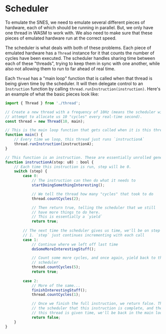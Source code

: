 
# Scheduler

To emulate the SNES, we need to emulate several different pieces of hardware, each of which should be running in parallel. But, we only have one thread in WASM to work with. We also need to make sure that these pieces of emulated hardware run at the correct speed.

The scheduler is what deals with both of these problems. Each piece of emulated hardware has a `Thread` instance for it that counts the number of cycles have been executed. The scheduler handles sharing time between each of these "threads", trying to keep them in sync with one another, while also not allowing them to run to far ahead of real time.

Each `Thread` has a "main loop" function that is called when that thread is being given time by the scheduler. It will then delegate control to an `Instruction` function by calling `thread.runInstruction(instruction)`. Here's an example of what the basic pieces look like:

```typescript
import { Thread } from './thread';

// Create a new thread with a frequency of 10Hz (means the scheduler will
// attempt to allocate us 10 "cycles" every real-time second).
const thread = new Thread(10, main);

// This is the main loop function that gets called when it is this thread's turn
function main() {
	// Every time we loop, this thread just runs `instructionA`
	thread.runInstruction(instructionA);
}

// This function is an instruction. These are essentially unrolled generator functions.
function instructionA(step: u8) : bool {
	// Each time this instruction is run, step will be 0.
	switch (step) {
		case 0:
			// The instruction can then do what it needs to
			startDoingSomethingInteresting();

			// We tell the thread how many "cycles" that took to do
			thread.countCycles(2);

			// Then return true, telling the scheduler that we still
			// have more things to do here.
			// This is essentially a `yield`
			return true;
		
		// The next time the scheduler gives us time, we'll be on step
		// 1. `step` just continues incrementing with each call
		case 1:
			// Continue where we left off last time
			doSomeMoreInterestingStuff();

			// Count some more cycles, and once again, yield back to the
			// scheduler
			thread.countCycles(5);
			return true;
		
		case 2:
			// More of the same...
			finishInterestingStuff();
			thread.countCycles(1);

			// Once we finish the full instruction, we return false. This tells
			// the scheduler that this instruction is complete, and the next time
			// this thread is given time, we'll be back in the main loop function
			return false;
	}
}
```
